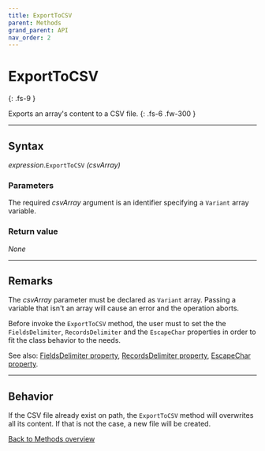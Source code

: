 ```yaml
---
title: ExportToCSV
parent: Methods
grand_parent: API
nav_order: 2
---
```


# ExportToCSV
{: .fs-9 }

Exports an array's content to a CSV file.
{: .fs-6 .fw-300 }

---

## Syntax

*expression*.`ExportToCSV` *(csvArray)*

### Parameters

The required *csvArray* argument is an identifier specifying a `Variant` array variable.

### Return value

_None_

---

## Remarks

The *csvArray* parameter must be declared as `Variant` array. Passing a variable that isn't an array will cause an error and the operation aborts. 

Before invoke the `ExportToCSV` method, the user must to set the the `FieldsDelimiter`, `RecordsDelimiter` and the `EscapeChar` properties in order to fit the class behavior to the needs.

See also:
 [FieldsDelimiter property](https://ws-garcia.github.io/VBA-CSV-interface/api/properties/fieldsdelimiter.html),
 [RecordsDelimiter property](https://ws-garcia.github.io/VBA-CSV-interface/api/properties/recordsdelimiter.html),
 [EscapeChar property](https://ws-garcia.github.io/VBA-CSV-interface/api/properties/escapechar.html).

---

## Behavior

If the CSV file already exist on path, the `ExportToCSV` method will overwrites all its content. If that is not the case, a new file will be created.

[Back to Methods overview](https://ws-garcia.github.io/VBA-CSV-interface/api/methods/)